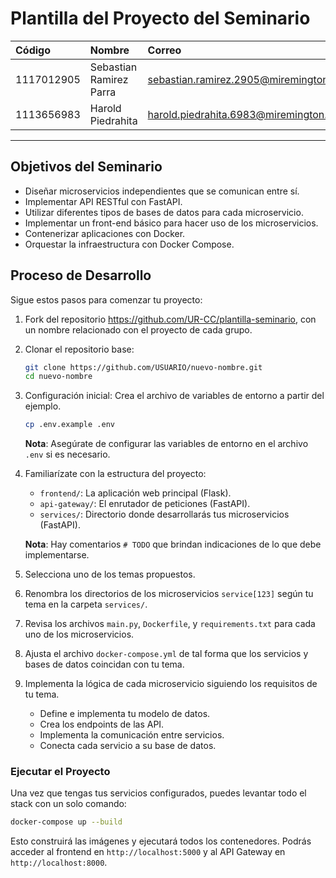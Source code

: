 # Plantilla del Proyecto del Seminario

| Código | Nombre | Correo |
|:---|:---|:---|
| 1117012905 | Sebastian Ramirez Parra | sebastian.ramirez.2905@miremington.edu.co |
| 1113656983 | Harold Piedrahita | harold.piedrahita.6983@miremington.edu.co |

---

## Objetivos del Seminario

* Diseñar microservicios independientes que se comunican entre sí.
* Implementar API RESTful con FastAPI.
* Utilizar diferentes tipos de bases de datos para cada microservicio.
* Implementar un front-end básico para hacer uso de los microservicios.
* Contenerizar aplicaciones con Docker.
* Orquestar la infraestructura con Docker Compose.

## Proceso de Desarrollo

Sigue estos pasos para comenzar tu proyecto:

1. Fork del repositorio https://github.com/UR-CC/plantilla-seminario, con un nombre relacionado con el proyecto de cada grupo.

2. Clonar el repositorio base:

    ```bash
    git clone https://github.com/USUARIO/nuevo-nombre.git 
    cd nuevo-nombre
    ```

2. Configuración inicial:
    Crea el archivo de variables de entorno a partir del ejemplo.

    ```bash
    cp .env.example .env
    ```

    **Nota**: Asegúrate de configurar las variables de entorno en el archivo `.env` si es necesario.

3. Familiarízate con la estructura del proyecto:
    
    * `frontend/`: La aplicación web principal (Flask).
    * `api-gateway/`: El enrutador de peticiones (FastAPI).
    * `services/`: Directorio donde desarrollarás tus microservicios (FastAPI).

    **Nota**: Hay comentarios `# TODO` que brindan indicaciones de lo que debe implementarse.

4. Selecciona uno de los temas propuestos.

5. Renombra los directorios de los microservicios `service[123]` según tu tema en la carpeta `services/`.

6. Revisa los archivos `main.py`, `Dockerfile`, y `requirements.txt` para cada uno de los microservicios.

7. Ajusta el archivo `docker-compose.yml` de tal forma que los servicios y bases de datos coincidan con tu tema.

8. Implementa la lógica de cada microservicio siguiendo los requisitos de tu tema.

    * Define e implementa tu modelo de datos.
    * Crea los endpoints de las API.
    * Implementa la comunicación entre servicios.
    * Conecta cada servicio a su base de datos.

### Ejecutar el Proyecto

Una vez que tengas tus servicios configurados, puedes levantar todo el stack con un solo comando:

```bash
docker-compose up --build
```

Esto construirá las imágenes y ejecutará todos los contenedores. Podrás acceder al frontend en `http://localhost:5000` y al API Gateway en `http://localhost:8000`.
